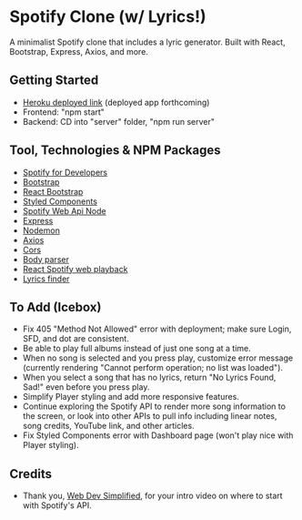 # Spotify Clone (w/ Lyrics!)

A minimalist Spotify clone that includes a lyric generator. Built with React, Bootstrap, Express, Axios, and more.

## Getting Started

- [Heroku deployed link](https://git.heroku.com/bg-spotify-clone-with-lyrics.git) (deployed app forthcoming)
- Frontend: "npm start"
- Backend: CD into "server" folder, "npm run server"

## Tool, Technologies & NPM Packages

- [Spotify for Developers](https://developer.spotify.com/)
- [Bootstrap](https://getbootstrap.com/)
- [React Bootstrap](https://react-bootstrap.github.io/)
- [Styled Components](https://styled-components.com/docs)
- [Spotify Web Api Node](https://github.com/thelinmichael/spotify-web-api-node)
- [Express](https://expressjs.com/)
- [Nodemon](https://nodemon.io/)
- [Axios](https://axios-http.com/)
- [Cors](https://www.npmjs.com/package/cors)
- [Body parser](https://www.npmjs.com/package/body-parser)
- [React Spotify web playback](https://www.npmjs.com/package/react-spotify-web-playback)
- [Lyrics finder](https://www.npmjs.com/package/lyrics-finder)

## To Add (Icebox)

- Fix 405 "Method Not Allowed" error with deployment; make sure Login, SFD, and dot are consistent.
- Be able to play full albums instead of just one song at a time.
- When no song is selected and you press play, customize error message (currently rendering "Cannot perform operation; no list was loaded").
- When you select a song that has no lyrics, return "No Lyrics Found, Sad!" even before you press play.
- Simplify Player styling and add more responsive features.
- Continue exploring the Spotify API to render more song information to the screen, or look into other APIs to pull info including linear notes, song credits, YouTube link, and other articles.
- Fix Styled Components error with Dashboard page (won't play nice with Player styling).

## Credits

- Thank you, [Web Dev Simplified](https://www.youtube.com/watch?v=Xcet6msf3eE), for your intro video on where to start with Spotify's API.
